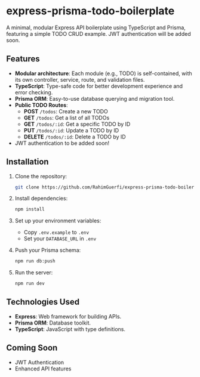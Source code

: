 # express-prisma-todo-boilerplate

A minimal, modular Express API boilerplate using TypeScript and Prisma, featuring a simple TODO CRUD example. JWT authentication will be added soon.

## Features

- **Modular architecture**: Each module (e.g., TODO) is self-contained, with its own controller, service, route, and validation files.
- **TypeScript**: Type-safe code for better development experience and error checking.
- **Prisma ORM**: Easy-to-use database querying and migration tool.
- **Public TODO Routes**:
  - **POST** `/todos`: Create a new TODO
  - **GET** `/todos`: Get a list of all TODOs
  - **GET** `/todos/:id`: Get a specific TODO by ID
  - **PUT** `/todos/:id`: Update a TODO by ID
  - **DELETE** `/todos/:id`: Delete a TODO by ID
- JWT authentication to be added soon!

## Installation

1. Clone the repository:
   ```bash
   git clone https://github.com/RahimGuerfi/express-prisma-todo-boilerplate.git
   ```

2. Install dependencies:
   ```bash
   npm install
   ```

3. Set up your environment variables:
   - Copy `.env.example` to `.env`
   - Set your `DATABASE_URL` in `.env`

4. Push your Prisma schema:
   ```bash
   npm run db:push
   ```

5. Run the server:
   ```bash
   npm run dev
   ```

## Technologies Used

- **Express**: Web framework for building APIs.
- **Prisma ORM**: Database toolkit.
- **TypeScript**: JavaScript with type definitions.

## Coming Soon

- JWT Authentication
- Enhanced API features
